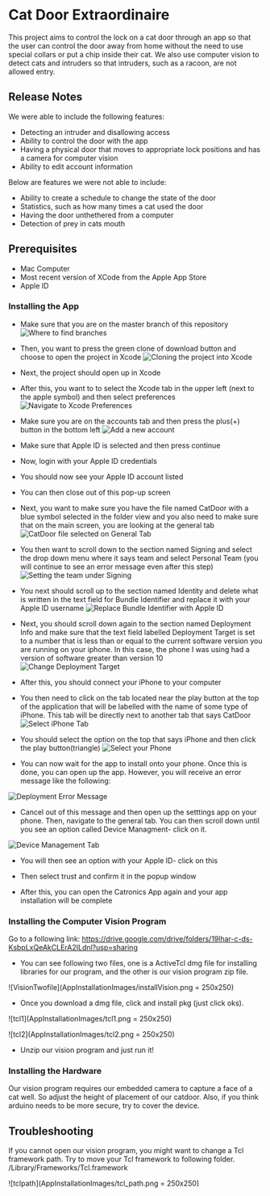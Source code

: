 # Cat Door Extraordinaire

This project aims to control the lock on a cat door through an app so that the user can control the door away from home without the need to use special collars or put a chip inside their cat. We also use computer vision to detect cats and intruders so that intruders, such as a racoon, are not allowed entry.

## Release Notes
We were able to include the following features:

- Detecting an intruder and disallowing access
- Ability to control the door with the app
- Having a physical door that moves to appropriate lock positions and has a camera for computer vision
- Ability to edit account information

Below are features we were not able to include:

- Ability to create a schedule to change the state of the door
- Statistics, such as how many times a cat used the door
- Having the door unthethered from a computer
- Detection of prey in cats mouth

## Prerequisites

- Mac Computer
- Most recent version of XCode from the Apple App Store
- Apple ID

### Installing the App

- Make sure that you are on the master branch of this repository
![Where to find branches](AppInstallationImages/masterBranchImage.png)

- Then, you want to press the green clone of download button and choose to open the project in Xcode
![Cloning the project into Xcode](AppInstallationImages/clonetoXcode.png)

- Next, the project should open up in Xcode

- After this, you want to to select the Xcode tab in the upper left (next to the apple symbol) and then select preferences
![Navigate to Xcode Preferences](AppInstallationImages/XcodePreferences.png)

- Make sure you are on the accounts tab and then press the plus(+) button in the bottom left
![Add a new account](AppInstallationImages/addAccount.png)

- Make sure that Apple ID is selected and then press continue

- Now, login with your Apple ID credentials

- You should now see your Apple ID account listed

- You can then close out of this pop-up screen

- Next, you want to make sure you have the file named CatDoor with a blue symbol selected in the folder view and you also need to make sure that on the main screen, you are looking at the general tab
![CatDoor file selected on General Tab](AppInstallationImages/catDoorGeneralTab.png)

- You then want to scroll down to the section named Signing and select the drop down menu where it says team and select Personal Team (you will continue to see an error message even after this step)
![Setting the team under Signing](AppInstallationImages/personalTeam.png)

- You next should scroll up to the section named Identity and delete what is written in the text field for Bundle Identifier and replace it with your Apple ID username
![Replace Bundle Identifier with Apple ID](AppInstallationImages/bundleIdentifier.png)

- Next, you should scroll down again to the section named Deployment Info and make sure that the text field labelled Deployment Target is set to a number that is less than or equal to the current software version you are running on your iphone. In this case, the phone I was using had a version of software greater than version 10
![Change Deployment Target](AppInstallationImages/deploymentTarget.png)

- After this, you should connect your iPhone to your computer

- You then need to click on the tab located near the play button at the top of the application that will be labelled with the name of some type of iPhone. This tab will be directly next to another tab that says CatDoor
![Select iPhone Tab](AppInstallationImages/typeOfPhoneTab.png)

- You should select the option on the top that says iPhone and then click the play button(triangle)
![Select your Phone](AppInstallationImages/selectDevice.png)

- You can now wait for the app to install onto your phone. Once this is done, you can open up the app. However, you will receive an error message like the following:

![Deployment Error Message](AppInstallationImages/errorOnPhone.jpeg)

- Cancel out of this message and then open up the setttings app on your phone. Then, navigate to the general tab. You can then scroll down until you see an option called Device Managment- click on it.

![Device Management Tab](AppInstallationImages/DeviceManagementTab.jpeg)

- You will then see an option with your Apple ID- click on this

- Then select trust and confirm it in the popup window

- After this, you can open the Catronics App again and your app installation will be complete


### Installing the Computer Vision Program

Go to a following link: https://drive.google.com/drive/folders/19lhar-c-ds-KsbpLxQeAkCLErA2ILdnl?usp=sharing

- You can see following two files, one is a ActiveTcl dmg file for installing libraries for our program, and the other is our vision program zip file.

![VisionTwofile](AppInstallationImages/installVision.png = 250x250)


- Once you download a dmg file, click and install pkg (just click oks).


![tcl1](AppInstallationImages/tcl1.png = 250x250)


![tcl2](AppInstallationImages/tcl2.png = 250x250)

- Unzip our vision program and just run it!

### Installing the Hardware

Our vision program requires our embedded camera to capture a face of a cat well. So adjust the height of placement of our catdoor. Also, if you think arduino needs to be more secure, try to cover the device.



## Troubleshooting

If you cannot open our vision program, you might want to change a Tcl framework path. Try to move your Tcl framework to
following folder. /Library/Frameworks/Tcl.framework

![tclpath](AppInstallationImages/tcl_path.png = 250x250)


